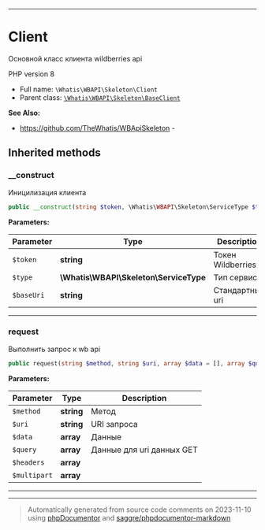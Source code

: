***

# Client

Основной класс клиента
wildberries api

PHP version 8

* Full name: `\Whatis\WBAPI\Skeleton\Client`
* Parent class: [`\Whatis\WBAPI\Skeleton\BaseClient`](./BaseClient.md)

**See Also:**

* https://github.com/TheWhatis/WBApiSkeleton - 






## Inherited methods


### __construct

Иницилизация клиента

```php
public __construct(string $token, \Whatis\WBAPI\Skeleton\ServiceType $type, string $baseUri = &#039;&#039;): mixed
```








**Parameters:**

| Parameter | Type | Description |
|-----------|------|-------------|
| `$token` | **string** | Токен Wildberries |
| `$type` | **\Whatis\WBAPI\Skeleton\ServiceType** | Тип сервиса |
| `$baseUri` | **string** | Стандартный uri |




***

### request

Выполнить запрос к wb api

```php
public request(string $method, string $uri, array $data = [], array $query = [], array $headers = [], array $multipart = []): array
```








**Parameters:**

| Parameter | Type | Description |
|-----------|------|-------------|
| `$method` | **string** | Метод |
| `$uri` | **string** | URI запроса |
| `$data` | **array** | Данные |
| `$query` | **array** | Данные для uri данных GET |
| `$headers` | **array** |  |
| `$multipart` | **array** |  |




***


***
> Automatically generated from source code comments on 2023-11-10 using [phpDocumentor](http://www.phpdoc.org/) and [saggre/phpdocumentor-markdown](https://github.com/Saggre/phpDocumentor-markdown)
